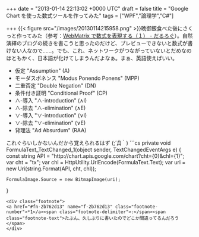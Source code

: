 
+++
date = "2013-01-14 22:13:02 +0000 UTC"
draft = false
title = "Google Chart を使った数式ツールを作ってみた"
tags = ["WPF","論理学","C#"]

+++
{{< figure src="/images/20130114215958.png"  >}}晩御飯食べた後にさくっと作ってみた（参考：<a href="https://blog.daruyanagi.jp/entry/2012/11/16/042840">WebMatrix で数式を表現する（１） - だるろぐ</a>）。自然演繹のブログの続きを書こうと思ったのだけど、プレビューできないと数式が書けない人なので……。でも、これ、ネットワークがつながっていないとだめなのはともかく、日本語が化けてしまうんだよなぁ。まぁ、英語使えばいい。

<ul>
<li>仮定 "Assumption" (A)</li>
<li>モーダスポネンス "Modus Ponendo Ponens" (MPP)</li>
<li>二重否定 "Double Negation" (DN)</li>
<li>条件付き証明 "Conditional Proof" (CP)</li>
<li>∧-導入 "∧-introduction" (∧I)</li>
<li>∧-除去 "∧-elimination" (∧E)</li>
<li>∨-導入 "∨-introduction" (∨I)</li>
<li>∨-除去 "∨-elimination" (∨E)</li>
<li>背理法 "Ad Absurdum" (RAA)</li>
</ul>これぐらいしかないんだから覚えられるはず (;´Д｀)
```cs
private void FormulaText_TextChanged_1(object sender, TextChangedEventArgs e)
{
    const string API = "http://chart.apis.google.com/chart?cht={0}&amp;chl={1}";
    var cht = "tx";
    var chl = HttpUtility.UrlEncode(FormulaText.Text);
    var uri = new Uri(string.Format(API, cht, chl));

    FormulaImage.Source = new BitmapImage(uri);
}

```あと、なんでか知らんけど、ViewModel がバインディングされないのでコードビハインドで書いたけど<a href="#f-2b762d13" name="fn-2b762d13" title="たぶん、久しぶりに書いたのでどこか間違ってるんだろう">*1</a>、まぁ、これぐらいだとそっちの方が早かったり。
<div class="footnote">
<a href="#fn-2b762d13" name="f-2b762d13" class="footnote-number">*1</a><span class="footnote-delimiter">:</span><span class="footnote-text">たぶん、久しぶりに書いたのでどこか間違ってるんだろう</span>
</div>

